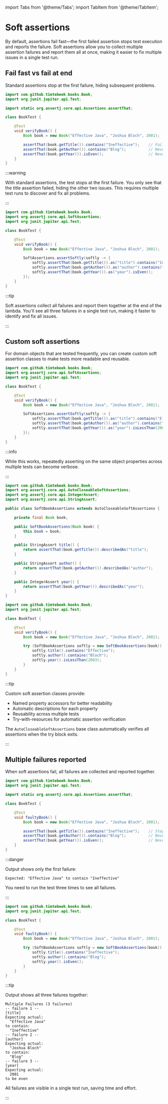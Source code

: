 import Tabs from '@theme/Tabs';
import TabItem from '@theme/TabItem';

# Soft assertions

By default, assertions fail fast—the first failed assertion stops test execution and reports the failure.
Soft assertions allow you to collect multiple assertion failures and report them all at once, making it easier to fix multiple issues in a single test run.

## Fail fast vs fail at end

Standard assertions stop at the first failure, hiding subsequent problems.

<Tabs>
<TabItem value="before" label="Before">

```java title="BookTest.java"
import com.github.timtebeek.books.Book;
import org.junit.jupiter.api.Test;

import static org.assertj.core.api.Assertions.assertThat;

class BookTest {

    @Test
    void verifyBook() {
        Book book = new Book("Effective Java", "Joshua Bloch", 2001);

        assertThat(book.getTitle()).contains("Ineffective");    // Fails here
        assertThat(book.getAuthor()).contains("Blog");          // Never executed
        assertThat(book.getYear()).isEven();                    // Never executed
    }
}
```

:::warning

With standard assertions, the test stops at the first failure.
You only see that the title assertion failed, hiding the other two issues.
This requires multiple test runs to discover and fix all problems.

:::

</TabItem>
<TabItem value="after" label="After">

```java title="BookTest.java"
import com.github.timtebeek.books.Book;
import org.assertj.core.api.SoftAssertions;
import org.junit.jupiter.api.Test;

class BookTest {

    @Test
    void verifyBook() {
        Book book = new Book("Effective Java", "Joshua Bloch", 2001);

        SoftAssertions.assertSoftly(softly -> {
            softly.assertThat(book.getTitle()).as("title").contains("Ineffective");
            softly.assertThat(book.getAuthor()).as("author").contains("Blog");
            softly.assertThat(book.getYear()).as("year").isEven();
        });
    }
}
```

:::tip

Soft assertions collect all failures and report them together at the end of the lambda.
You'll see all three failures in a single test run, making it faster to identify and fix all issues.

:::

</TabItem>
</Tabs>

## Custom soft assertions

For domain objects that are tested frequently, you can create custom soft assertion classes to make tests more readable and reusable.

<Tabs>
<TabItem value="before" label="Before">

```java title="BookTest.java"
import com.github.timtebeek.books.Book;
import org.assertj.core.api.SoftAssertions;
import org.junit.jupiter.api.Test;

class BookTest {

    @Test
    void verifyBook() {
        Book book = new Book("Effective Java", "Joshua Bloch", 2001);

        SoftAssertions.assertSoftly(softly -> {
            softly.assertThat(book.getTitle()).as("title").contains("Effective");
            softly.assertThat(book.getAuthor()).as("author").contains("Bloch");
            softly.assertThat(book.getYear()).as("year").isLessThan(2003);
        });
    }
}
```

:::info

While this works, repeatedly asserting on the same object properties across multiple tests can become verbose.

:::

</TabItem>
<TabItem value="after" label="After">

```java title="SoftBookAssertions.java"
import com.github.timtebeek.books.Book;
import org.assertj.core.api.AutoCloseableSoftAssertions;
import org.assertj.core.api.IntegerAssert;
import org.assertj.core.api.StringAssert;

public class SoftBookAssertions extends AutoCloseableSoftAssertions {

    private final Book book;

    public SoftBookAssertions(Book book) {
        this.book = book;
    }

    public StringAssert title() {
        return assertThat(book.getTitle()).describedAs("title");
    }

    public StringAssert author() {
        return assertThat(book.getAuthor()).describedAs("author");
    }

    public IntegerAssert year() {
        return assertThat(book.getYear()).describedAs("year");
    }
}
```

```java title="BookTest.java"
import com.github.timtebeek.books.Book;
import org.junit.jupiter.api.Test;

class BookTest {

    @Test
    void verifyBook() {
        Book book = new Book("Effective Java", "Joshua Bloch", 2001);

        try (SoftBookAssertions softly = new SoftBookAssertions(book)) {
            softly.title().contains("Effective");
            softly.author().contains("Bloch");
            softly.year().isLessThan(2003);
        }
    }
}
```

:::tip

Custom soft assertion classes provide:
- Named property accessors for better readability
- Automatic descriptions for each property
- Reusability across multiple tests
- Try-with-resources for automatic assertion verification

The `AutoCloseableSoftAssertions` base class automatically verifies all assertions when the try block exits.

:::

</TabItem>
</Tabs>

## Multiple failures reported

When soft assertions fail, all failures are collected and reported together.

<Tabs>
<TabItem value="before" label="Before">

```java title="BookTest.java"
import com.github.timtebeek.books.Book;
import org.junit.jupiter.api.Test;

import static org.assertj.core.api.Assertions.assertThat;

class BookTest {

    @Test
    void faultyBook() {
        Book book = new Book("Effective Java", "Joshua Bloch", 2001);

        assertThat(book.getTitle()).contains("Ineffective");    // Stops here
        assertThat(book.getAuthor()).contains("Blog");          // Never runs
        assertThat(book.getYear()).isEven();                    // Never runs
    }
}
```

:::danger

Output shows only the first failure:
```
Expected: "Effective Java" to contain "Ineffective"
```

You need to run the test three times to see all failures.

:::

</TabItem>
<TabItem value="after" label="After">

```java title="BookTest.java"
import com.github.timtebeek.books.Book;
import org.junit.jupiter.api.Test;

class BookTest {

    @Test
    void faultyBook() {
        Book book = new Book("Effective Java", "Joshua Bloch", 2001);

        try (SoftBookAssertions softly = new SoftBookAssertions(book)) {
            softly.title().contains("Ineffective");
            softly.author().contains("Blog");
            softly.year().isEven();
        }
    }
}
```

:::tip

Output shows all three failures together:
```
Multiple Failures (3 failures)
-- failure 1 --
[title]
Expecting actual:
  "Effective Java"
to contain:
  "Ineffective"
-- failure 2 --
[author]
Expecting actual:
  "Joshua Bloch"
to contain:
  "Blog"
-- failure 3 --
[year]
Expecting actual:
  2001
to be even
```

All failures are visible in a single test run, saving time and effort.

:::

</TabItem>
</Tabs>
